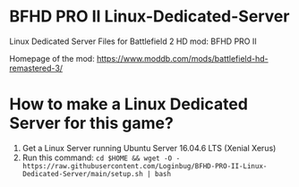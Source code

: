 # BFHD PRO II Linux-Dedicated-Server

Linux Dedicated Server Files for Battlefield 2 HD mod: BFHD PRO II 

Homepage of the mod:
https://www.moddb.com/mods/battlefield-hd-remastered-3/

# How to make a Linux Dedicated Server for this game?
1) Get a Linux Server running Ubuntu Server 16.04.6 LTS (Xenial Xerus)
2) Run this command:
```cd $HOME && wget -O - https://raw.githubusercontent.com/Loginbug/BFHD-PRO-II-Linux-Dedicated-Server/main/setup.sh | bash```
